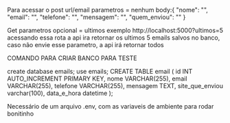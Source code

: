 Para acessar o post url/email
parametros = nenhum
body:{
  "nome": "<nome de quem enviou email>",
  "email": "<email de quem enviou>",
  "telefone": "<telefone>",
  "mensagem": "<mensagem do email>",
  "quem_enviou": "<url do site que enviou o email>"
}

Get
parametros opcional = ultimos
exemplo http://localhost:5000?ultimos=5
acessando essa rota a api ira retornar os ultimos 5 emails salvos no banco, caso não envie esse parametro, a api irá retornar todos


COMANDO PARA CRIAR BANCO PARA TESTE

create database emails;
use emails;
CREATE TABLE email (
  id INT AUTO_INCREMENT PRIMARY KEY,
  nome VARCHAR(255),
  email VARCHAR(255),
  telefone VARCHAR(255),
  mensagem TEXT,
  site_que_enviou varchar(100),
  data_e_hora datetime
);

Necessário de um arquivo .env, com as variaveis de ambiente para rodar bonitinho